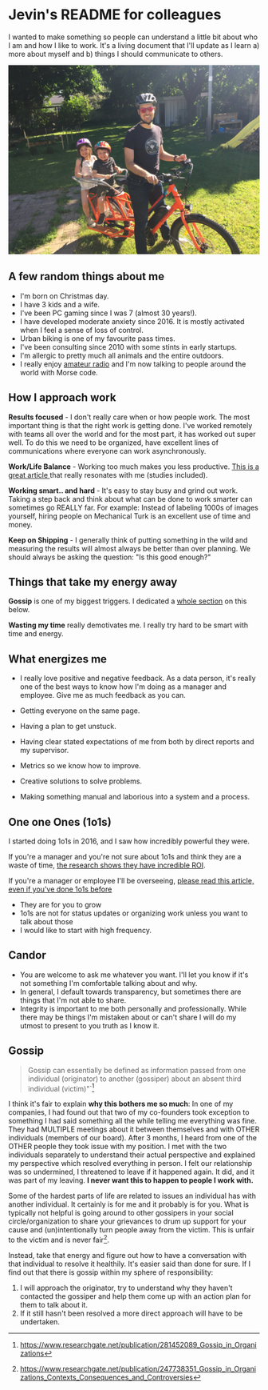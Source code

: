 # Jevin's README for colleagues

I wanted to make something so people can understand a little bit about who I am and how I like to work. It's a living document that I'll update as I learn a) more about myself and b) things I should communicate to others.

![](me.jpg)

## A few random things about me

* I'm born on Christmas day.
* I have 3 kids and a wife.
* I've been PC gaming since I was 7 (almost 30 years!).
* I have developed moderate anxiety since 2016. It is mostly activated when I feel a sense of loss of control.
* Urban biking is one of my favourite pass times.
* I've been consulting since 2010 with some stints in early startups.
* I'm allergic to pretty much all animals and the entire outdoors.
* I really enjoy [amateur radio](https://www.qrz.com/db/VA3JEV) and I'm now talking to people around the world with Morse code.

## How I approach work

**Results focused** - I don't really care when or how people work. The most important thing is that the right work is getting done. I've worked remotely with teams all over the world and for the most part, it has worked out super well. To do this we need to be organized, have excellent lines of communications where everyone can work asynchronously.

**Work/Life Balance** - Working too much makes you less productive. [ This is a great article ](https://getlighthouse.com/blog/work-life-balance-hustle-hype/) that really resonates with me (studies included).

**Working smart.. and hard** - It's easy to stay busy and grind out work. Taking a step back and think about what can be done to work smarter can sometimes go REALLY far. For example: Instead of labeling 1000s of images yourself, hiring people on Mechanical Turk is an excellent use of time and money.

**Keep on Shipping** - I generally think of putting something in the wild and measuring the results will almost always be better than over planning. We should always be asking the question: "Is this good enough?"

## Things that take my energy away

**Gossip** is one of my biggest triggers. I dedicated a [whole section](#gossip) on this below. 

**Wasting my time** really demotivates me. I really try hard to be smart with time and energy. 

## What energizes me

* I really love positive and negative feedback. As a data person, it's really one of the best ways to know how I'm doing as a manager and employee. Give me as much feedback as you can.

* Getting everyone on the same page.

* Having a plan to get unstuck.

* Having clear stated expectations of me from both by direct reports and my supervisor.

* Metrics so we know how to improve.

* Creative solutions to solve problems.

* Making something manual and laborious into a system and a process.

## One one Ones (1o1s)

I started doing 1o1s in 2016, and I saw how incredibly powerful they were.

If you're a manager and you're not sure about 1o1s and think they are a waste of time, [the research shows they have incredible ROI](https://www.slideshare.net/evanish/everything-you-need-to-know-about-1-on-1s-to-prevent-turnover-and-motivate-your-team).

If you're a manager or employee I'll be overseeing, [please read this article, even if you've done 1o1s before](https://getlighthouse.com/blog/one-on-ones-employee-know/)

* They are for you to grow
* 1o1s are not for status updates or organizing work unless you want to talk about those
* I would like to start with high frequency.

## Candor

* You are welcome to ask me whatever you want. I'll let you know if it's not something I'm comfortable talking about and why.
* In general, I default towards transparency, but sometimes there are things that I'm not able to share.
* Integrity is important to me both personally and professionally. While there may be things I'm mistaken about or can't share I will do my utmost to present to you truth as I know it.

## Gossip

> Gossip can essentially be defined as information passed from one individual (originator) to another (gossiper) about an absent third individual (victim)"`[^1] 

I think it's fair to explain **why this bothers me so much**: In one of my companies, I had found out that two of my co-founders took exception to something I had said something all the while telling me everything was fine. They had MULTIPLE meetings about it between themselves and with OTHER individuals (members of our board). After 3 months, I heard from one of the OTHER people they took issue with my position. I met with the two individuals separately to understand their actual perspective and explained my perspective which resolved everything in person. I felt our relationship was so undermined, I threatened to leave if it happened again. It did, and it was part of my leaving. **I never want this to happen to people I work with.**

Some of the hardest parts of life are related to issues an individual has with another individual. It certainly is for me and it probably is for you. What is typically not helpful is going around to other gossipers in your social circle/organization to share your grievances to drum up support for your cause and (un)intentionally turn people away from the victim. This is unfair to the victim and is never fair[^2]. 

Instead, take that energy and figure out how to have a conversation with that individual to resolve it healthily. It's easier said than done for sure. If I find out that there is gossip within my sphere of responsibility: 

1. I will approach the originator, try to understand why they haven't contacted the gossiper and help them come up with an action plan for them to talk about it.
2. If it still hasn't been resolved a more direct approach will have to be undertaken.




[^1]: https://www.researchgate.net/publication/281452089_Gossip_in_Organizations

[^2]: https://www.researchgate.net/publication/247738351_Gossip_in_Organizations_Contexts_Consequences_and_Controversies
